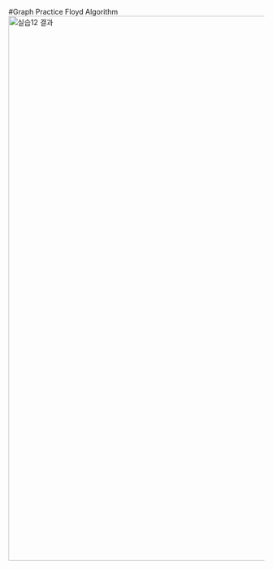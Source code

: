 #Graph Practice Floyd Algorithm
<img width="1072" alt="실습12 결과" src="https://github.com/romians/C-Assignment12/assets/129321542/f4072ba7-9159-4604-b3b1-4ada04cdab24">
